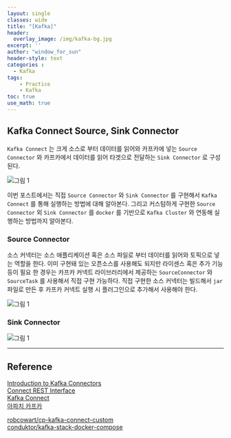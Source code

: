 ```yaml
--- 
layout: single
classes: wide
title: "[Kafka]"
header:
  overlay_image: /img/kafka-bg.jpg
excerpt: ''
author: "window_for_sun"
header-style: text
categories :
  - Kafka
tags:
    - Practice
    - Kafka
toc: true
use_math: true
---  
```


## Kafka Connect Source, Sink Connector
`Kafka Connect` 는 크게 소스로 부터 데이터를 읽어와 카프카에 넣는 `Source Connector` 와 
카프카에서 데이터를 읽어 타겟으로 전달하는 `Sink Connector` 로 구성된다. 

![그림 1]({{site.baseurl}}/img/kafka/kafka-connect-source-sink-connector-1.drawio.png)  

이번 포스트에서는 직접 `Source Connector` 와 `Sink Connector` 를 구현해서 `Kafka Connect` 를 통해 실행하는 방법에 대해 알아본다. 
그리고 커스텀하게 구현한 `Source Connector` 외 `Sink Connector` 를 `docker` 를 기반으로 `Kafka Cluster` 와 연동해 실행하는 방법까지 알아본다. 

### Source Connector
소스 커넥터는 소스 애플리케이션 혹은 소스 파일로 부터 데이터를 읽어와 토픽으로 넣는 역할을 한다. 
이미 구현돼 있는 오픈소스를 사용해도 되지만 라이센스 혹은 추가 기능등이 필요 한 경우는 카프카 커넥트 라이브러리에서 제공하는 
`SourceConnector` 와 `SourceTask` 를 사용해서 직접 구현 가능하다. 
직접 구현한 소스 커넥터는 빌드해서 `jar` 파일로 만든 후 카프카 커넥트 실행 시 플러그인으로 추가해서 사용해야 한다. 

![그림 1]({{site.baseurl}}/img/kafka/kafka-connect-source-sink-connector-2.drawio.png)  

### Sink Connector


![그림 1]({{site.baseurl}}/img/kafka/kafka-connect-source-sink-connector-3.drawio.png)  



---  
## Reference
[Introduction to Kafka Connectors](https://www.baeldung.com/kafka-connectors-guide)  
[Connect REST Interface](https://docs.confluent.io/platform/current/connect/references/restapi.html#status-and-errors)  
[Kafka Connect](https://docs.confluent.io/platform/current/connect/index.html#how-kafka-connect-works)  
[아파치 카프카](https://search.shopping.naver.com/book/catalog/32441032476?cat_id=50010586&frm=PBOKPRO&query=%EC%95%84%ED%8C%8C%EC%B9%98+%EC%B9%B4%ED%94%84%EC%B9%B4&NaPm=ct%3Dlct7i9tk%7Cci%3D2f9c1d6438c3f4f9da08d96a90feeae208606125%7Ctr%3Dboknx%7Csn%3D95694%7Chk%3D60526a01880cb183c9e8b418202585d906f26cb4)  

[robcowart/cp-kafka-connect-custom](https://github.com/robcowart/cp-kafka-connect-custom)  
[conduktor/kafka-stack-docker-compose](https://github.com/conduktor/kafka-stack-docker-compose)  
